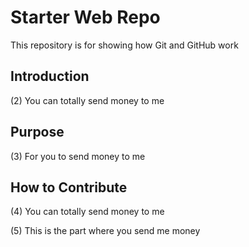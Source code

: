 # Starter Web Repo

This repository is for showing how Git and GitHub work

## Introduction

(2) You can totally send money to me

## Purpose

(3) For you to send money to me

## How to Contribute

(4) You can totally send money to me

(5) This is the part where you send me money